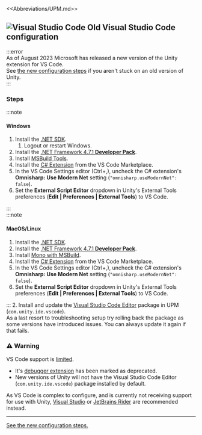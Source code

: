 <<Abbreviations/UPM.md>>
## ![Visual Studio Code](/Images/vscode.svg) Old Visual Studio Code configuration

:::error  
As of August 2023 Microsoft has released a new version of the Unity extension for VS Code.  
See [the new configuration steps](Visual%20Studio%20Code%20Configuration.md) if you aren't stuck on an old version of Unity.  
:::

### Steps
:::note  
#### Windows
1. Install the [.NET SDK](https://dotnet.microsoft.com/download).
    1. Logout or restart Windows.
1. Install the [.NET Framework 4.7.1 **Developer Pack**](https://dotnet.microsoft.com/download/dotnet-framework/net471).
1. Install [MSBuild Tools](https://visualstudio.microsoft.com/downloads/#build-tools-for-visual-studio-2022).
1. Install the [C# Extension](https://marketplace.visualstudio.com/items?itemName=ms-dotnettools.csharp) from the VS Code Marketplace.
1. In the VS Code Settings editor (</kbd>Ctrl+,</kbd>), uncheck the C# extension's **Omnisharp: Use Modern Net** setting (`"omnisharp.useModernNet": false`).
1. Set the **External Script Editor** dropdown in Unity's External Tools preferences (**Edit | Preferences | External Tools**) to VS Code.  

:::  
:::note  
#### MacOS/Linux
1. Install the [.NET SDK](https://dotnet.microsoft.com/download).
1. Install the [.NET Framework 4.7.1 **Developer Pack**](https://dotnet.microsoft.com/download/dotnet-framework/net471).
1. Install [Mono with MSBuild](https://www.mono-project.com/download/preview/).
1. Install the [C# Extension](https://marketplace.visualstudio.com/items?itemName=ms-dotnettools.csharp) from the VS Code Marketplace.
1. In the VS Code Settings editor (</kbd>Ctrl+,</kbd>), uncheck the C# extension's **Omnisharp: Use Modern Net** setting (`"omnisharp.useModernNet": false`).
1. Set the **External Script Editor** dropdown in Unity's External Tools preferences (**Edit | Preferences | External Tools**) to VS Code.

:::
2. Install and update the [Visual Studio Code Editor](https://docs.unity3d.com/Manual/com.unity.ide.vscode.html) package in UPM (`com.unity.ide.vscode`).  
   As a last resort to troubleshooting setup try rolling back the package as some versions have introduced issues. You can always update it again if that fails.

### ⚠️ Warning

VS Code support is [limited](https://forum.unity.com/threads/update-on-the-visual-studio-code-package.1302621/).
- It's [debugger extension](https://marketplace.visualstudio.com/items?itemName=Unity.unity-debug) has been marked as deprecated.
- New versions of Unity will not have the Visual Studio Code Editor (`com.unity.ide.vscode`) package installed by default.

As VS Code is complex to configure, and is currently not receiving support for use with Unity, [Visual Studio](Visual%20Studio%20Code%20Configuration.md) or [JetBrains Rider](JetBrains%20Rider%20Configuration.md) are recommended instead.


---

[See the new configuration steps.](Visual%20Studio%20Code%20Configuration.md)
